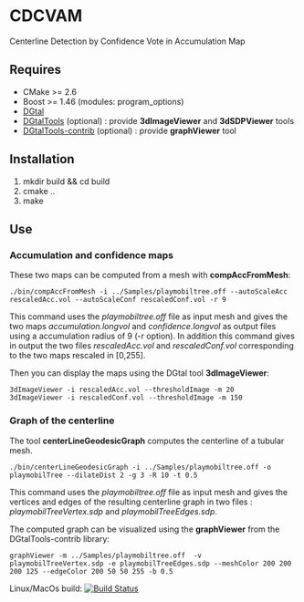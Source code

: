 # CDCVAM

Centerline Detection by Confidence Vote in Accumulation Map

## Requires

- CMake >= 2.6
- Boost >= 1.46 (modules: program_options)
- [DGtal](https://github.com/DGtal-team/DGtal)
- [DGtalTools](https://github.com/DGtal-team/DGtalTools) (optional) : provide **3dImageViewer** and **3dSDPViewer** tools
- [DGtalTools-contrib](https://github.com/DGtal-team/DGtalTools-contrib.git) (optional) : provide **graphViewer** tool

## Installation

1. mkdir build && cd build
2. cmake ..
3. make

## Use

### Accumulation and confidence maps

These two maps can be computed from a mesh with **compAccFromMesh**:

```
./bin/compAccFromMesh -i ../Samples/playmobiltree.off --autoScaleAcc rescaledAcc.vol --autoScaleConf rescaledConf.vol -r 9
```

This command uses the *playmobiltree.off* file as input mesh and gives the two maps *accumulation.longvol* and *confidence.longvol* as output files using a accumulation radius of 9 (-r option).
In addition this command gives in output the two files *rescaledAcc.vol* and *rescaledConf.vol* corresponding to the two maps rescaled in [0,255].

Then you can display the maps using the DGtal tool **3dImageViewer**:

```
3dImageViewer -i rescaledAcc.vol --thresholdImage -m 20
3dImageViewer -i rescaledConf.vol --thresholdImage -m 150
```

### Graph of the centerline

The tool **centerLineGeodesicGraph** computes the centerline of a tubular mesh.

```
./bin/centerLineGeodesicGraph -i ../Samples/playmobiltree.off -o playmobilTree --dilateDist 2 -g 3 -R 10 -t 0.5
```

This command uses the *playmobiltree.off* file as input mesh and gives the vertices and edges of the resulting centerline graph in two files : *playmobilTreeVertex.sdp* and *playmobilTreeEdges.sdp*.

The computed graph can be visualized using the **graphViewer** from the DGtalTools-contrib library:

```
graphViewer -m ../Samples/playmobiltree.off  -v playmobilTreeVertex.sdp -e playmobilTreeEdges.sdp --meshColor 200 200 200 125 --edgeColor 200 50 50 255 -b 0.5
```


Linux/MacOs build: [![Build Status](https://travis-ci.com/kerautret/CDCVAM.svg?token=yURwTCTvpqppf6PxJuXv&branch=master)](https://travis-ci.com/kerautret/CDCVAM)
